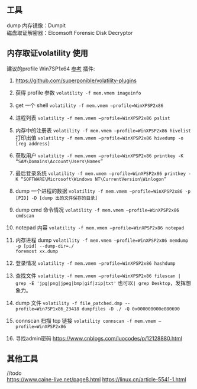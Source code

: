 ## 工具

dump 内存镜像：Dumpit  
磁盘取证解密器：Elcomsoft Forensic Disk Decryptor

## 内存取证volatility 使用
建议的profile Win7SP1x64
[参考](http://shaobaobaoer.cn/archives/693/memory-forensics-tool-volatility-usage-and-practice)
插件:

1. https://github.com/superponible/volatility-plugins

1. 获得 profile 参数
   `volatility -f mem.vmem imageinfo`

1. get 一个 shell
   `volatility -f mem.vmem –profile=WinXPSP2x86`

1. 进程列表
   `volatility -f mem.vmem –profile=WinXPSP2x86 pslist`

1. 内存中的注册表
   `volatility -f mem.vmem –profile=WinXPSP2x86 hivelist`
   打印出值
   `volatility -f mem.vmem –profile=WinXPSP2x86 hivedump -o [reg address]`

1. 获取用户
   `volatility -f mem.vmem –profile=WinXPSP2x86 printkey -K “SAM\Domains\Account\Users\Names”`

1. 最后登录系统
   `volatility -f mem.vmem –profile=WinXPSP2x86 printkey -K “SOFTWARE\Microsoft\Windows NT\CurrentVersion\Winlogon”`

1. dump 一个进程的数据
   `volatility -f mem.vmem –profile=WinXPSP2x86 -p [PID] -D [dump 出的文件保存的目录]`

1. dump cmd 命令情况
   `volatility -f mem.vmem –profile=WinXPSP2x86 cmdscan`

1. notepad 内容
   `volatility -f mem.vmem –profile=WinXPSP2x86 notepad`

1. 内存进程 dump
   `volatility -f mem.vmem –profile=WinXPSP2x86 memdump -p [pid] --dump-dir=./`  
   `foremost xx.dump`
1. 登录情况
   `volatility -f mem.vmem –profile=WinXPSP2x86 hashdump`

1. 查找文件
   `volatility -f mem.vmem –profile=WinXPSP2x86 filescan | grep -E 'jpg|png|jpeg|bmp|gif|zip|txt'` 也可以`| grep Desktop`，发挥想象力。

1. dump 文件
   `volatility -f file_patched.dmp --profile=Win7SP1x86_23418 dumpfiles -D ./ -Q 0x000000000e080690`

1. connscan 扫描 tcp 链接
   `volatility connscan -f mem.vmem –profile=WinXPSP2x86`

2. 寻找admin密码
https://www.cnblogs.com/luocodes/p/12128880.html

## 其他工具
//todo  
https://www.caine-live.net/page8.html
https://linux.cn/article-5541-1.html